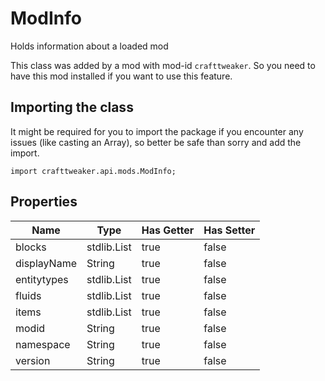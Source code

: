 # ModInfo

Holds information about a loaded mod

This class was added by a mod with mod-id `crafttweaker`. So you need to have this mod installed if you want to use this feature.

## Importing the class

It might be required for you to import the package if you encounter any issues (like casting an Array), so better be safe than sorry and add the import.
```zenscript
import crafttweaker.api.mods.ModInfo;
```


## Properties

| Name | Type | Has Getter | Has Setter |
|------|------|------------|------------|
| blocks | stdlib.List | true | false |
| displayName | String | true | false |
| entitytypes | stdlib.List | true | false |
| fluids | stdlib.List | true | false |
| items | stdlib.List | true | false |
| modid | String | true | false |
| namespace | String | true | false |
| version | String | true | false |

